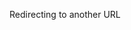 <!DOCTYPE html>
<html>
   <head>
      <title>HTML Meta Tag</title>
      <meta http-equiv = "refresh" content = "5; url = https://scholar.google.com/citations?hl=en&user=uljVmswAAAAJ&view_op=list_works&gmla=AJsN-F7ZWdKD7ZJvVwJNWj4MYbUU4BtHar05gflB0yh_TBUfmxeCO6RtI-QH6SnILQVK_g8-t-XoNPSKHBMCxqVjPWE4m-Wev868zQB4p7UnsensoJQX_v0" />
   </head>
   <body>
      <p>Redirecting to another URL</p>
   </body>
</html>

